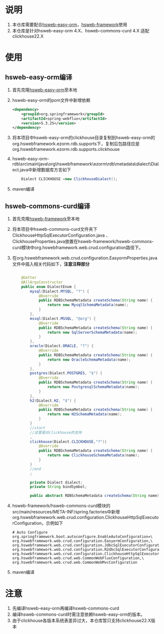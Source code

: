 # 说明

1. 本仓库需要配合[hsweb-easy-orm](https://github.com/hs-web/hsweb-easy-orm)，[hsweb-framework](https://github.com/hs-web/hsweb-framework)使用
2. 本仓库是针对hsweb-easy-orm 4.X、hsweb-commons-curd 4.X 适配 clickhouse22.X

# 使用

## hsweb-easy-orm编译

1. 首先克隆[hsweb-easy-orm](https://github.com/hs-web/hsweb-easy-orm)至本地

2. hsweb-easy-orm的pom文件中新增依赖

   ```xml
   <dependency>
       <groupId>org.springframework</groupId>
       <artifactId>spring-webflux</artifactId>
       <version>5.3.25</version>
   </dependency>
   ```

3. 将本项目中hsweb-easy-orm的clickhouse目录复制到hsweb-easy-orm的org.hswebframework.ezorm.rdb.supports下，复制后包路径应是org.hswebframework.ezorm.rdb.supports.clickhouse

4. hsweb-easy-orm-rdb\src\main\java\org\hswebframework\ezorm\rdb\metadata\dialect\Dialect.java中新增数据库方言如下

   ```java
       Dialect CLICKHOUSE =new ClickhouseDialect();
   ```

5. maven编译

## hsweb-commons-curd编译

1. 首先克隆[hsweb-framework](https://github.com/hs-web/hsweb-framework)至本地

2. 将本项目中hsweb-commons-curd文件夹下ClickhouseHttpSqlExecutorConfiguration.java 、ClickhouseProperties.java放置在hsweb-framework/hsweb-commons-curd模块中org.hswebframework.web.crud.configuration路径下。

3. 在org.hswebframework.web.crud.configuration.EasyormProperties.java文件中插入相关代码如下，**注意注释部分**

   ```java
   
       @Getter
       @AllArgsConstructor
       public enum DialectEnum {
           mysql(Dialect.MYSQL, "?") {
               @Override
               public RDBSchemaMetadata createSchema(String name) {
                   return new MysqlSchemaMetadata(name);
               }
           },
           mssql(Dialect.MSSQL, "@arg") {
               @Override
               public RDBSchemaMetadata createSchema(String name) {
                   return new SqlServerSchemaMetadata(name);
               }
           },
           oracle(Dialect.ORACLE, "?") {
               @Override
               public RDBSchemaMetadata createSchema(String name) {
                   return new OracleSchemaMetadata(name);
               }
           },
           postgres(Dialect.POSTGRES, "$") {
               @Override
               public RDBSchemaMetadata createSchema(String name) {
                   return new PostgresqlSchemaMetadata(name);
               }
           },
           h2(Dialect.H2, "$") {
               @Override
               public RDBSchemaMetadata createSchema(String name) {
                   return new H2SchemaMetadata(name);
               }
           }
           //start
           //这里是对clickhouse的支持
           ,
           clickhouse(Dialect.CLICKHOUSE,"?"){
               @Override
               public RDBSchemaMetadata createSchema(String name) {
                   return new ClickhouseSchemaMetadata(name);
               }
           }
           //end
           ;
   
           private Dialect dialect;
           private String bindSymbol;
   
           public abstract RDBSchemaMetadata createSchema(String name);
   ```

4. hsweb-framework/hsweb-commons-curd模块的src/main/resources/META-INF/spring.factories中新增org.hswebframework.web.crud.configuration.ClickhouseHttpSqlExecutorConfiguration，示例如下

   ```
   # Auto Configure
   org.springframework.boot.autoconfigure.EnableAutoConfiguration=\
   org.hswebframework.web.crud.configuration.EasyormConfiguration,\
   org.hswebframework.web.crud.configuration.JdbcSqlExecutorConfiguration,\
   org.hswebframework.web.crud.configuration.R2dbcSqlExecutorConfiguration,\
   org.hswebframework.web.crud.configuration.ClickhouseHttpSqlExecutorConfiguration,\
   org.hswebframework.web.crud.web.CommonWebFluxConfiguration,\
   org.hswebframework.web.crud.web.CommonWebMvcConfiguration
   ```

5. maven编译

# 注意

1. 先编译hsweb-easy-orm再编译hsweb-commons-curd
2. 编译hsweb-commons-curd时需注意依赖hsweb-easy-orm的版本。
3. 由于clickhouse各版本系统表差异过大，本仓库暂只支持clickhouse22.X版本